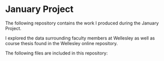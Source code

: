 # January Project

The following repository contains the work I produced during the January Project.

I explored the data surrounding faculty members at Wellesley as well as course thesis found in the Wellesley online repository.

The following files are included in this repository: 





